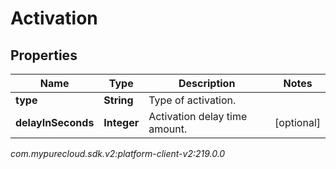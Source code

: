 # Activation


## Properties

| Name | Type | Description | Notes |
| ------------ | ------------- | ------------- | ------------- |
| **type** | **String** | Type of activation. |  |
| **delayInSeconds** | **Integer** | Activation delay time amount. |  [optional] |




_com.mypurecloud.sdk.v2:platform-client-v2:219.0.0_
